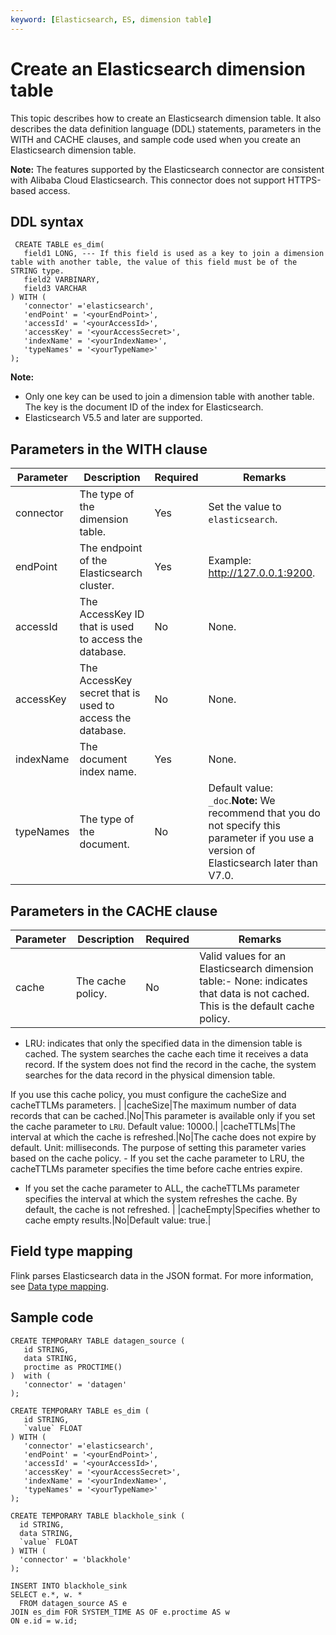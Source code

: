 ```yaml
---
keyword: [Elasticsearch, ES, dimension table]
---
```


# Create an Elasticsearch dimension table

This topic describes how to create an Elasticsearch dimension table. It also describes the data definition language \(DDL\) statements, parameters in the WITH and CACHE clauses, and sample code used when you create an Elasticsearch dimension table.

**Note:** The features supported by the Elasticsearch connector are consistent with Alibaba Cloud Elasticsearch. This connector does not support HTTPS-based access.

## DDL syntax

```
 CREATE TABLE es_dim(
   field1 LONG, --- If this field is used as a key to join a dimension table with another table, the value of this field must be of the STRING type.
   field2 VARBINARY, 
   field3 VARCHAR
) WITH (
   'connector' ='elasticsearch',
   'endPoint' = '<yourEndPoint>',
   'accessId' = '<yourAccessId>',
   'accessKey' = '<yourAccessSecret>',
   'indexName' = '<yourIndexName>',
   'typeNames' = '<yourTypeName>'
);
```

**Note:**

-   Only one key can be used to join a dimension table with another table. The key is the document ID of the index for Elasticsearch.
-   Elasticsearch V5.5 and later are supported.

## Parameters in the WITH clause

|Parameter|Description|Required|Remarks|
|---------|-----------|--------|-------|
|connector|The type of the dimension table.|Yes|Set the value to `elasticsearch`.|
|endPoint|The endpoint of the Elasticsearch cluster.|Yes|Example: http://127.0.0.1:9200.|
|accessId|The AccessKey ID that is used to access the database.|No|None.|
|accessKey|The AccessKey secret that is used to access the database.|No|None.|
|indexName|The document index name.|Yes|None.|
|typeNames|The type of the document.|No|Default value: `_doc`.**Note:** We recommend that you do not specify this parameter if you use a version of Elasticsearch later than V7.0. |

## Parameters in the CACHE clause

|Parameter|Description|Required|Remarks|
|---------|-----------|--------|-------|
|cache|The cache policy.|No|Valid values for an Elasticsearch dimension table:-   None: indicates that data is not cached. This is the default cache policy.
-   LRU: indicates that only the specified data in the dimension table is cached. The system searches the cache each time it receives a data record. If the system does not find the record in the cache, the system searches for the data record in the physical dimension table.

If you use this cache policy, you must configure the cacheSize and cacheTTLMs parameters. |
|cacheSize|The maximum number of data records that can be cached.|No|This parameter is available only if you set the cache parameter to `LRU`. Default value: 10000.|
|cacheTTLMs|The interval at which the cache is refreshed.|No|The cache does not expire by default. Unit: milliseconds. The purpose of setting this parameter varies based on the cache policy. -   If you set the cache parameter to LRU, the cacheTTLMs parameter specifies the time before cache entries expire.
-   If you set the cache parameter to ALL, the cacheTTLMs parameter specifies the interval at which the system refreshes the cache. By default, the cache is not refreshed. |
|cacheEmpty|Specifies whether to cache empty results.|No|Default value: true.|

## Field type mapping

Flink parses Elasticsearch data in the JSON format. For more information, see [Data type mapping](https://ci.apache.org/projects/flink/flink-docs-master/docs/connectors/table/formats/json/).

## Sample code

```
CREATE TEMPORARY TABLE datagen_source (
   id STRING, 
   data STRING,
   proctime as PROCTIME()
)  with (
   'connector' = 'datagen' 
);

CREATE TEMPORARY TABLE es_dim (
   id STRING,
   `value` FLOAT
) WITH (
   'connector' ='elasticsearch',
   'endPoint' = '<yourEndPoint>',
   'accessId' = '<yourAccessId>',
   'accessKey' = '<yourAccessSecret>',
   'indexName' = '<yourIndexName>',
   'typeNames' = '<yourTypeName>'
);

CREATE TEMPORARY TABLE blackhole_sink (
  id STRING,
  data STRING,
  `value` FLOAT
) WITH (
  'connector' = 'blackhole' 
);

INSERT INTO blackhole_sink
SELECT e.*, w. *
  FROM datagen_source AS e
JOIN es_dim FOR SYSTEM_TIME AS OF e.proctime AS w
ON e.id = w.id;
```

